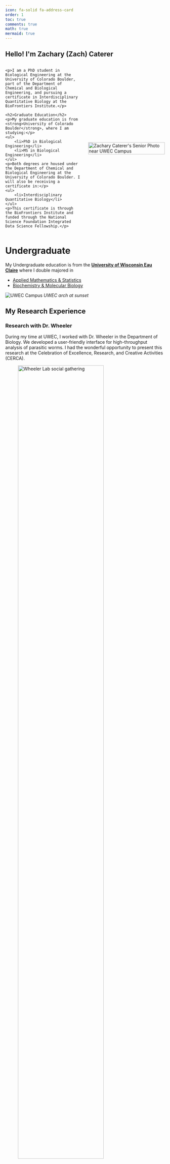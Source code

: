 ```yaml
---
icon: fa-solid fa-address-card
order: 1
toc: true
comments: true
math: true
mermaid: true
---
```


## Hello! I'm Zachary (Zach) Caterer

<div style="display: flex; flex-direction: row; align-items: center; justify-content: center;">

<div style="flex: 1; padding-right: 20px;">
    
    <p>I am a PhD student in Biological Engineering at the University of Colorado Boulder, part of the Department of Chemical and Biological Engineering, and pursuing a certificate in Interdisciplinary Quantitative Biology at the BioFrontiers Institute.</p>

    <h2>Graduate Education</h2>
    <p>My graduate education is from <strong>University of Colorado Boulder</strong>, where I am studying:</p>
    <ul>
        <li>PhD in Biological Engineering</li>
        <li>MS in Biological Engineering</li>
    </ul>
    <p>Both degrees are housed under the Department of Chemical and Biological Engineering at the University of Colorado Boulder. I will also be receiving a certificate in:</p>
    <ul>
        <li>Interdisciplinary Quantitative Biology</li>
    </ul>
    <p>This certificate is through the BioFrontiers Institute and funded through the National Science Foundation Integrated Data Science Fellowship.</p>
</div>

<div style="flex: 1;">
    <img src="assets/images/people/zach/avatar.jpg" alt="Zachary Caterer's Senior Photo near UWEC Campus" style="width: 100%; height: auto;">
</div>

</div>

# Undergraduate 
My Undergraduate education is from the **[University of Wisconsin Eau Claire](https://www.uwec.edu/)** where I double majored in 
- [Applied Mathematics & Statistics](https://www.uwec.edu/academics/programs/undergraduate/statistics-applied-mathematics/) 
- [Biochemistry & Molecular Biology](https://www.uwec.edu/academics/programs/undergraduate/biochemistry-molecular-biology/)

![UWEC Campus](assets/images/uwec/uwec_sunset_arch.jpeg)
_UWEC arch at sunset_

## My Research Experience 

<!-- Tab content -->
<div id="Wheeler" class="tabcontent">
  <h3>Research with Dr. Wheeler</h3>
  <p>
    During my time at UWEC, I worked with Dr. Wheeler in the Department of Biology. We developed a user-friendly interface for high-throughput analysis of parasitic worms. I had the wonderful opportunity to present this research at the Celebration of Excellence, Research, and Creative Activities (CERCA).
  </p>
  <figure>
    <img src="assets/images/uwec/wheeler_lab.jpeg" alt="Wheeler Lab social gathering" style="width: 80%; height: auto;">
    <figcaption>Wheeler Lab social gathering</figcaption>
  </figure>

  <h4>Project Summary</h4>
  <p>
    The project, titled wrmXpress GUI, aimed to address the challenges in processing large imaging datasets generated by automated microscopy, particularly in the context of antiparasitic research. The tool analyzes high-content imaging data across various worm species, focusing on parasitic worms.
  </p>

  <h4>Where to Learn More</h4>
  <ul>
    <li>Visit <a href="https://wheelerlab.bio/">Dr. Wheeler's lab page</a>.</li>
    <li>Explore the wrmXpress GUI on <a href="https://github.com/wheelerlab-uwec/wrmXpress-gui">GitHub</a>.</li>
  </ul>
</div>

<div id="Gomes" class="tabcontent">
  <h3>Research with Dr. Gomes</h3>
  <p>
    I collaborated with Dr. Rahul Gomes in the Department of Computer Science on two research projects. I presented this research at the Celebration of Excellence, Research, and Creative Activities (CERCA), and the National Conference on Undergraduate Research (NCUR).
  </p>

  <h4>Project Summaries</h4>
  <ol>
    <li><b>Pancreatic Ductal Adenocarcinoma (PDAC)</b>
      <p>
        We developed a scalable feature selection and deep learning framework to identify methylation sites in the human genome associated with PDAC. Our findings hold promise for improving diagnosis and treatment outcomes for this aggressive cancer.
      </p>
      <figure>
        <img src="assets/images/uwec/cerca_avec_gomes.jpg" alt="Gomes Research Lab Presenting PDAC Project at CERCA 2024" style="width: 80%; height: auto;">
        <figcaption>Gomes Research Lab presenting PDAC Project at CERCA 2024</figcaption>
      </figure>
    </li>

    <li><b>Artificial Intelligence in Tumor Classification Using FTIR</b>
      <p>
        We proposed a deep learning framework for classifying kidney tumor tissue microarrays using Infrared (IR) spectroscopic imaging data, achieving a classification accuracy of 95.47%.
      </p>
    </li>
  </ol>
</div>

<div id="Kamariza" class="tabcontent">
  <h3>Research with Dr. Kamariza</h3>
  <p>
    As an <b>Amgen Scholar</b> at UCLA's Department of Bioengineering, I worked with Dr. Mireille Kamariza on developing cutting-edge diagnostics for Tuberculosis (TB).
  </p>

  <h4>Project Summary</h4>
  <p>
    Our study utilized unique probes for rapid TB detection and incorporated them with Octopi, a machine-learning-enhanced automated fluorescence microscope, significantly improving diagnostic practices.
  </p>

  <div style="display: flex; justify-content: space-around;">
    <figure>
      <img src="assets/images/ucla/lab_circ.JPG" alt="UCLA TKL Lab Circle" style="width: 80%; height: auto;">
      <figcaption>Figure 1: UCLA TKL Lab Circle</figcaption>
    </figure>
    <figure>
      <img src="assets/images/ucla/ev_amgen.png" alt="UCLA TKL Lab Circle" style="width: 80%; height: auto;">
      <figcaption>Figure 2: EV AMGEN Scholar</figcaption>
    </figure>
    <figure>
      <img src="assets/images/ucla/lab_circ_2.JPG" alt="UCLA TKL Lab Circle Part 2" style="width: 80%; height: auto;">
      <figcaption>Figure 3: UCLA TKL Lab Circle Part 2</figcaption>
    </figure>
  </div>

  <h4>Where to Learn More</h4>
  <ul>
    <li>Visit <a href="https://www.kamarizalab.com/">The Kamariza Lab Website</a>.</li>
    <li>Learn about <a href="https://sciences.ugresearch.ucla.edu/programs-and-scholarships/amgen-scholars/">AMGEN Scholars at UCLA</a>.</li>
  </ul>
</div>

<div id="Walsh" class="tabcontent">
  <h3>Research with Dr. Walsh</h3>
  <p>
    I started my research journey with Dr. Michael Walsh in the Department of Materials Science & Biomedical Engineering, now at the New York Institute of Technology. I presented our findings at Research in the Rotunda, CERCA, and NCUR.
  </p>

  <figure>
    <img src="assets/images/uwec/spl.jpg" alt="Spectral Pathology Lab" style="width: 80%; height: auto;">
    <figcaption>SPL Lab</figcaption>
  </figure>

  <h4>Project Summaries</h4>
  <ol>
    <li><b>Analysis of Bcl2-Associated Anthanogene 3 Mutated Cardiac Tissue</b>
      <p>
        This study delves into BAG3 mutations using Fourier-Transform Infrared Spectroscopy (FTIR) for better understanding cardiomyopathies.
      </p>
    </li>

    <li><b>Differentiating Between Non-Alcoholic Steatohepatitis and Alcoholic Steatohepatitis through FTIR Imaging</b>
      <p>
        This research identified biochemical fingerprints that differentiate NASH from ASH, leading to better diagnostics.
      </p>
    </li>

    <li><b>Using Infrared Light for Kidney Cancer Diagnosis and Treatment</b>
      <p>
        The project explored the use of mid-infrared (MIR) imaging for kidney cancer diagnosis, especially distinguishing between tumor types.
      </p>
    </li>

    <li><b>Artificial Intelligence in Tumor Classification Using FTIR</b>
      <p>
        A deep learning framework automated the classification of kidney tumor tissue microarrays, achieving a classification accuracy of 95.47%.
      </p>
    </li>

    <li><b>Comparing FTIR Imaging and QCL Technology for Renal Tumor Diagnosis</b>
      <p>
        This study compared FTIR and QCL technology for differentiating renal tumors, improving diagnostic accuracy.
      </p>
    </li>

    <li><b>Spectral Pathology Lab Application Database (SPLAD)</b>
      <p>
        I contributed to developing software for analyzing spectroscopic data, which enhanced research capabilities and streamlined data analysis.
      </p>
    </li>
  </ol>

  <figure>
    <img src="assets/images/uwec/cerca2022.jpg" alt="CERCA 2022 Poster Presentation" style="width: 80%; height: auto;">
    <figcaption>CERCA 2022 Poster Presentation</figcaption>
  </figure>

  <h4>Where to Learn More</h4>
  <ul>
    <li>Visit <a href="https://www.spectralpathology.com/">The Spectral Pathology Lab Website</a>.</li>
  </ul>
</div>


